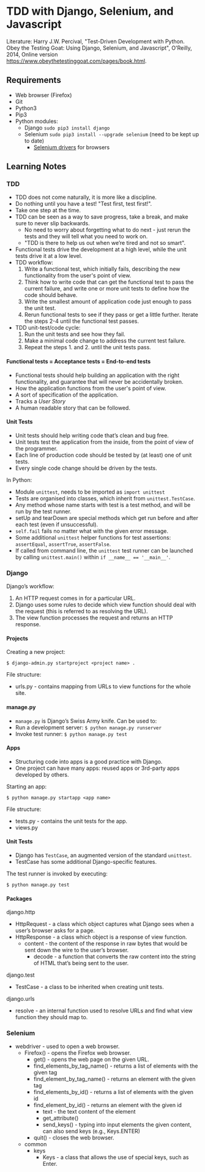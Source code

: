 # TDD with Django, Selenium, and Javascript

Literature: Harry J.W. Percival, "Test-Driven Development with Python. Obey the Testing Goat: Using Django, Selenium, and Javascript", O'Reilly, 2014, Online version https://www.obeythetestinggoat.com/pages/book.html.

## Requirements
* Web browser (Firefox)
* Git
* Python3
* Pip3
* Python modules:
   * Django ```sudo pip3 install django```
   * Selenium ```sudo pip3 install --upgrade selenium``` (need to be kept up to date)
       * [Selenium drivers](https://github.com/SeleniumHQ/selenium/blob/master/py/docs/source/index.rst) for browsers


## Learning Notes

### TDD
* TDD does not come naturally, it is more like a discipline.
* Do nothing until you have a test! "Test first, test first!".
* Take one step at the time.
* TDD can be seen as a way to save progress, take a break, and make sure to never slip backwards.
    * No need to worry about forgetting what to do next - ​just rerun the tests and they will tell what you need to work on.
    * "TDD is there to help us out when we’re tired and not so smart".
* Functional tests drive the development at a high level, while the unit tests drive it at a low level.
* TDD workflow:
    1. Write a functional test, which initially fails, describing the new functionality from the user's point of view.
    2. Think how to write code that can get the functional test to pass the current failure,
    and write one or more unit tests to define how the code should behave.
    3. Write the smallest amount of application code just enough to pass the unit test.
    4. Rerun functional tests to see if they pass or get a little further. Iterate the steps 2-4 until the functional test passes.
* TDD unit-test/code cycle:
    1. Run the unit tests and see how they fail.
    2. Make a minimal code change to address the current test failure.
    3. Repeat the steps 1. and 2. until the unit tests pass.

#### Functional tests = Acceptance tests = End-to-end tests
* Functional tests should help building an application with the right functionality, and guarantee that will never be accidentally broken.
* How the application functions from the user's point of view.
* A sort of specification of the application.
* Tracks a *User Story*
* A human readable story that can be followed.

#### Unit Tests
* Unit tests should help writing code that’s clean and bug free.
* Unit tests test the application from the inside, from the point of view of the programmer.
* ​Each line of production code should be tested by (at least) one of unit tests.
* Every single code change should be driven by the tests.

In Python:
* Module `unittest`, needs to be imported as `import unittest`
* Tests are organised into classes, which inherit from `unittest.TestCase`.
* Any method whose name starts with test is a test method, and will be run by the test runner.
* setUp and tearDown are special methods which get run before and after each test (even if unsuccessful).
* `self.fail` fails no matter what with the given error message.
* Some additional `unittest` helper functions for test assertions: `assertEqual`, `assertTrue`, `assertFalse`.
* If called from command line, the `unittest` test runner can be launched by calling `unittest.main()` within `if __name__ == '__main__'`.

### Django
Django’s workflow:
1. An HTTP request comes in for a particular URL.
2. Django uses some rules to decide which view function should deal with the request (this is referred to as resolving the URL).
3. The view function processes the request and returns an HTTP response.

#### Projects
Creating a new project:
```
$ django-admin.py startproject <project name> .
```
File structure:
* urls.py - contains mapping from URLs to view functions for the whole site. 

#### manage.py
* `manage.py` is Django’s Swiss Army knife.
Can be used to:
* Run a development server: ```$ python manage.py runserver```
* Invoke test runner: ```$ python manage.py test```

#### Apps
* Structuring code into apps is a good practice with Django.
* One project can have many apps: reused apps or 3rd-party apps developed by others.

Starting an app:
```
$ python manage.py startapp <app name>
```

File structure:
* tests.py - contains the unit tests for the app.
* views.py

#### Unit Tests
* Django has `TestCase`, an augmented version of the standard `unittest`.
* TestCase has some additional Django-specific features.

The test runner is invoked by executing:
```
$ python manage.py test
```

#### Packages
django.http
* HttpRequest - a class which object captures what Django sees when a user’s browser asks for a page.
* HttpResponse - a class which object is a response of view function.
    * content - the content of the response in raw bytes that would be sent down the wire to the user’s browser.
        * decode - a function that converts the raw content into the string of HTML that’s being sent to the user.

django.test
* TestCase - a class to be inherited when creating unit tests.

django.urls
* resolve - an internal function used to resolve URLs and find what view function they should map to.

### Selenium
* webdriver - used to open a web browser.
    * Firefox() - opens the Firefox web browser.
        * get() - opens the web page on the given URL.
        * find_elements_by_tag_name() - returns a list of elements with the given tag
        * find_element_by_tag_name() - returns an element with the given tag
        * find_elements_by_id() - returns a list of elements with the given id
        * find_element_by_id() - returns an element with the given id
            * text - the text content of the element
            * get_attribute()
            * send_keys() - typing into input elements the given content, can also send keys (e.g., Keys.ENTER)
        * quit() - closes the web browser.
    * common
        * keys
            * Keys - a class that allows the use of special keys, such as Enter.